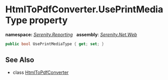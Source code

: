 # HtmlToPdfConverter.UsePrintMediaType property
**namespace:** *[Serenity.Reporting](../../README.md#serenity.reporting-namespace)*   **assembly**: *[Serenity.Net.Web](../../README.md)*

```csharp
public bool UsePrintMediaType { get; set; }
```

## See Also

* class [HtmlToPdfConverter](../HtmlToPdfConverter.md)